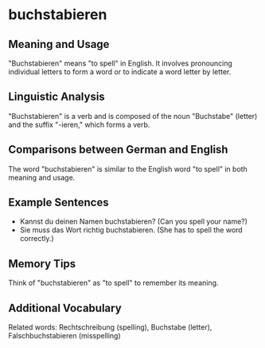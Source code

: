 # buchstabieren
## Meaning and Usage
"Buchstabieren" means "to spell" in English. It involves pronouncing individual letters to form a word or to indicate a word letter by letter.

## Linguistic Analysis
"Buchstabieren" is a verb and is composed of the noun "Buchstabe" (letter) and the suffix "-ieren," which forms a verb.

## Comparisons between German and English
The word "buchstabieren" is similar to the English word "to spell" in both meaning and usage.

## Example Sentences
- Kannst du deinen Namen buchstabieren? (Can you spell your name?)
- Sie muss das Wort richtig buchstabieren. (She has to spell the word correctly.)

## Memory Tips
Think of "buchstabieren" as "to spell" to remember its meaning.

## Additional Vocabulary
Related words: Rechtschreibung (spelling), Buchstabe (letter), Falschbuchstabieren (misspelling)